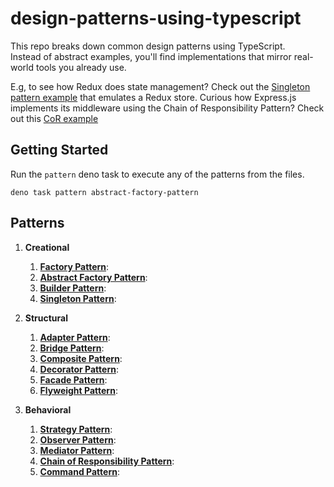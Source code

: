 # design-patterns-using-typescript

This repo breaks down common design patterns using TypeScript. <br/>
Instead of abstract examples, you'll find implementations that mirror real-world tools you already use.

E.g, to see how Redux does state management? Check out the [Singleton pattern example](singleton-pattern/store.singleton.ts) that emulates a Redux store. Curious how Express.js implements its middleware using the Chain of Responsibility Pattern? Check out this [CoR example](chain-of-responsibility-pattern/server.ts)

## Getting Started

Run the `pattern` deno task to execute any of the patterns from the files.

`deno task pattern abstract-factory-pattern`

## Patterns

1. **Creational**

   1. [**Factory Pattern**](factory-pattern/README.md):
   2. [**Abstract Factory Pattern**](abstract-factory-pattern/README.md):
   3. [**Builder Pattern**](builder-pattern/README.md):
   4. [**Singleton Pattern**](singleton-pattern/README.md):

2. **Structural**

   1. [**Adapter Pattern**](adapter-pattern/README.md):
   2. [**Bridge Pattern**](bridge-pattern/README.md):
   3. [**Composite Pattern**](composite-pattern/README.md):
   4. [**Decorator Pattern**](decorator-pattern/README.md):
   5. [**Facade Pattern**](facade-pattern/README.md):
   6. [**Flyweight Pattern**](flyweight-pattern/README.md):

3. **Behavioral**
   1. [**Strategy Pattern**](strategy-pattern/README.md):
   2. [**Observer Pattern**](observer-pattern/README.md):
   3. [**Mediator Pattern**](mediator-pattern/README.md):
   4. [**Chain of Responsibility Pattern**](chain-of-responsibility-pattern/README.md):
   5. [**Command Pattern**](command-pattern/README.md):
